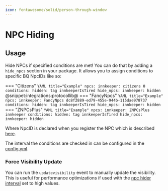 ```yaml
---
icon: fontawesome/solid/person-through-window
---
```


# NPC Hiding

## Usage
Hide NPCs if specified conditions are met!
You can do that by adding a `hide_npcs` section in your package. 
It allows you to assign conditions to specific BQ NpcIDs like so:

=== "Citizens"
    ```YAML title="Example"
    npcs:
      innkeeper: citizens 0
    conditions:
      hidden: tag innkeeperIsTired
    hide_npcs:
      innkeeper: hidden
    ```
    @snippet:integrations:protocollib@
=== "FancyNpcs"
    ```YAML title="Example"
    npcs:
      innkeeper: FancyNpcs dc8f2889-ed79-455e-944b-115dae978737
    conditions:
      hidden: tag innkeeperIsTired
    hide_npcs:
      innkeeper: hidden
    ```
=== "ZNPCsPlus"
    ```YAML title="Example"
    npcs:
      innkeeper: ZNPCsPlus innkeeper
    conditions:
      hidden: tag innkeeperIsTired
    hide_npcs:
      innkeeper: hidden
    ```
    
Where NpcID is declared when you register the NPC which is described [here](../../Features/Npcs.md#provided-integrations).

The interval the conditions are checked in can be configured in the [config.yml](../../Configuration/Configuration.md#npc-hider-interval).

### Force Visibility Update
You can run the `updatevisibility` event to manually update the visibility. This is useful for performance optimizations
if used with the [npc hider interval](../../Configuration/Configuration.md#npc-hider-interval) set to high values.
